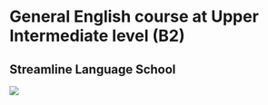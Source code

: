 # General English course at Upper Intermediate level (B2)
## Streamline Language School

<p>
    <a href="https://github.com/andrewbudo/certificates/blob/master/English/Upper/upper.jpeg">
        <img src="https://github.com/andrewbudo/certificates/blob/master/English/Upper/upper.jpeg">
    </a>
</p>
